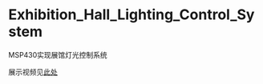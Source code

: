 # Exhibition_Hall_Lighting_Control_System
MSP430实现展馆灯光控制系统

展示视频见[此处](https://www.bilibili.com/video/BV12U4y1S7fk/?spm_id_from=333.999.list.card_archive.click&vd_source=ad22b9dffbd07b041a13877e6be01d82)
